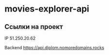 # movies-explorer-api

## Ссылки на проект

IP 51.250.20.62

Backend https://api.diplom.nomoredomains.rocks
